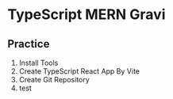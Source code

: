 # TypeScript MERN Gravi

## Practice
1. Install Tools
2. Create TypeScript React App By Vite
3. Create Git Repository
4. test